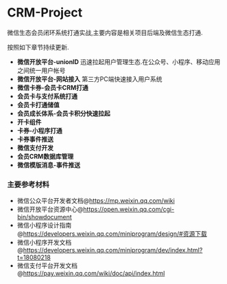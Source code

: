 # CRM-Project
微信生态会员闭环系统打通实战,主要内容是相关项目后端及微信生态打通.

按照如下章节持续更新.

* **微信开放平台-unionID** 迅速拉起用户管理生态.在公众号、小程序、移动应用之间统一用户帐号
* **微信开放平台-网站接入** 第三方PC端快速接入用户系统
* **微信卡券-会员卡CRM打通** 
* **会员卡与支付系统打通**
* **会员卡打通储值**
* **会员成长体系-会员卡积分快速拉起**
* **开卡组件**
* **卡券-小程序打通**
* **卡券事件推送**
* **微信支付开发**
* **会员CRM数据库管理**
* **微信模版消息-事件推送**

### 主要参考材料

* 微信公众平台开发者文档@https://mp.weixin.qq.com/wiki
* 微信开放平台资源中心@https://open.weixin.qq.com/cgi-bin/showdocument
* 微信小程序设计指南@https://developers.weixin.qq.com/miniprogram/design/#资源下载
* 微信小程序开发文档@https://developers.weixin.qq.com/miniprogram/dev/index.html?t=18080218
* 微信支付平台开发文档@https://pay.weixin.qq.com/wiki/doc/api/index.html
